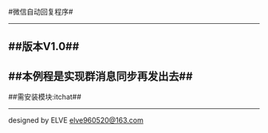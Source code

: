 #微信自动回复程序#
******
##版本V1.0##
---
##本例程是实现群消息同步再发出去##
---
##需安装模块:itchat##
******
designed by ELVE elve960520@163.com